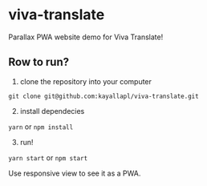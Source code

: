 # viva-translate
Parallax PWA website demo for Viva Translate!

## Row to run?

1. clone the repository into your computer

```git clone git@github.com:kayallapl/viva-translate.git```

2. install dependecies

```yarn``` or ```npm install```

3. run!

```yarn start``` or ```npm start```

Use responsive view to see it as a PWA.
